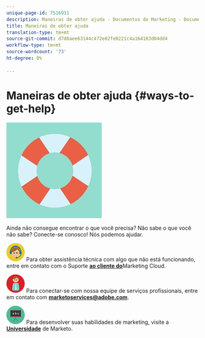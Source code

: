 ```yaml
---
unique-page-id: 7516931
description: Maneiras de obter ajuda - Documentos do Marketing - Documentação do produto
title: Maneiras de obter ajuda
translation-type: tm+mt
source-git-commit: d7d6aee63144c472e02fe0221c4a164183d04dd4
workflow-type: tm+mt
source-wordcount: '73'
ht-degree: 0%

---
```



# Maneiras de obter ajuda {#ways-to-get-help}

![](assets/life-preserver.jpg)

Ainda não consegue encontrar o que você precisa? Não sabe o que você não sabe? Conecte-se conosco! Nós podemos ajudar.

![—](assets/seo-29.png) Para obter assistência técnica com algo que não está funcionando, entre em contato com o Suporte [**ao cliente do**](https://nation.marketo.com/t5/Support/ct-p/Support)Marketing Cloud.

![—](assets/seo-30.png) Para conectar-se com nossa equipe de serviços profissionais, entre em contato com  **marketoservices@adobe.com**.

![—](assets/education-science-08.png) Para desenvolver suas habilidades de marketing, visite a  [**Universidade**](https://learn.marketo.com) de Marketo.
